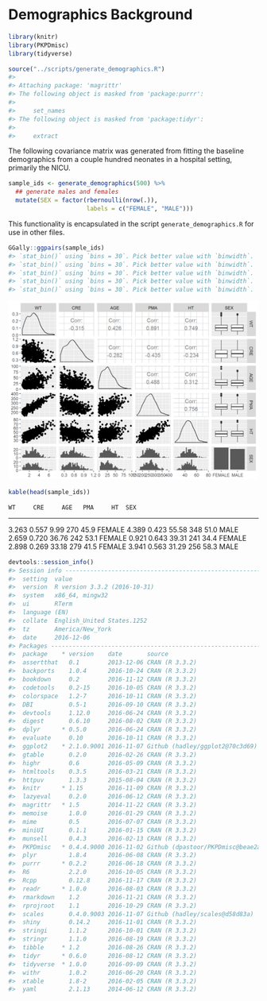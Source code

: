 
# Demographics Background


```r
library(knitr)
library(PKPDmisc)
library(tidyverse)
```


```r
source("../scripts/generate_demographics.R")
#> 
#> Attaching package: 'magrittr'
#> The following object is masked from 'package:purrr':
#> 
#>     set_names
#> The following object is masked from 'package:tidyr':
#> 
#>     extract
```

The following covariance matrix was generated from 
fitting the baseline demographics from a couple hundred neonates in a hospital setting, primarily the NICU.


```r
sample_ids <- generate_demographics(500) %>% 
  ## generate males and females
  mutate(SEX = factor(rbernoulli(nrow(.)), 
                      labels = c("FEMALE", "MALE")))
```

This functionality is encapsulated in the script `generate_demographics.R` for use
in other files.


```r
GGally::ggpairs(sample_ids)
#> `stat_bin()` using `bins = 30`. Pick better value with `binwidth`.
#> `stat_bin()` using `bins = 30`. Pick better value with `binwidth`.
#> `stat_bin()` using `bins = 30`. Pick better value with `binwidth`.
#> `stat_bin()` using `bins = 30`. Pick better value with `binwidth`.
#> `stat_bin()` using `bins = 30`. Pick better value with `binwidth`.
```

<img src="demographics_background_files/figure-html/unnamed-chunk-5-1.png" width="672" />


```r
kable(head(sample_ids))
```

    WT     CRE     AGE   PMA     HT  SEX    
------  ------  ------  ----  -----  -------
 3.263   0.557    9.99   270   45.9  FEMALE 
 4.389   0.423   55.58   348   51.0  MALE   
 2.659   0.720   36.76   242   53.1  FEMALE 
 0.921   0.643   39.31   241   34.4  FEMALE 
 2.898   0.269   33.18   279   41.5  FEMALE 
 3.941   0.563   31.29   256   58.3  MALE   



```r
devtools::session_info()
#> Session info --------------------------------------------------------------
#>  setting  value                       
#>  version  R version 3.3.2 (2016-10-31)
#>  system   x86_64, mingw32             
#>  ui       RTerm                       
#>  language (EN)                        
#>  collate  English_United States.1252  
#>  tz       America/New_York            
#>  date     2016-12-06
#> Packages ------------------------------------------------------------------
#>  package    * version    date       source                            
#>  assertthat   0.1        2013-12-06 CRAN (R 3.3.2)                    
#>  backports    1.0.4      2016-10-24 CRAN (R 3.3.2)                    
#>  bookdown     0.2        2016-11-12 CRAN (R 3.3.2)                    
#>  codetools    0.2-15     2016-10-05 CRAN (R 3.3.2)                    
#>  colorspace   1.2-7      2016-10-11 CRAN (R 3.3.2)                    
#>  DBI          0.5-1      2016-09-10 CRAN (R 3.3.2)                    
#>  devtools     1.12.0     2016-06-24 CRAN (R 3.3.2)                    
#>  digest       0.6.10     2016-08-02 CRAN (R 3.3.2)                    
#>  dplyr      * 0.5.0      2016-06-24 CRAN (R 3.3.2)                    
#>  evaluate     0.10       2016-10-11 CRAN (R 3.3.2)                    
#>  ggplot2    * 2.1.0.9001 2016-11-07 Github (hadley/ggplot2@70c3d69)   
#>  gtable       0.2.0      2016-02-26 CRAN (R 3.3.2)                    
#>  highr        0.6        2016-05-09 CRAN (R 3.3.2)                    
#>  htmltools    0.3.5      2016-03-21 CRAN (R 3.3.2)                    
#>  httpuv       1.3.3      2015-08-04 CRAN (R 3.3.2)                    
#>  knitr      * 1.15       2016-11-09 CRAN (R 3.3.2)                    
#>  lazyeval     0.2.0      2016-06-12 CRAN (R 3.3.2)                    
#>  magrittr   * 1.5        2014-11-22 CRAN (R 3.3.2)                    
#>  memoise      1.0.0      2016-01-29 CRAN (R 3.3.2)                    
#>  mime         0.5        2016-07-07 CRAN (R 3.3.2)                    
#>  miniUI       0.1.1      2016-01-15 CRAN (R 3.3.2)                    
#>  munsell      0.4.3      2016-02-13 CRAN (R 3.3.2)                    
#>  PKPDmisc   * 0.4.4.9000 2016-11-02 Github (dpastoor/PKPDmisc@beae2a6)
#>  plyr         1.8.4      2016-06-08 CRAN (R 3.3.2)                    
#>  purrr      * 0.2.2      2016-06-18 CRAN (R 3.3.2)                    
#>  R6           2.2.0      2016-10-05 CRAN (R 3.3.2)                    
#>  Rcpp         0.12.8     2016-11-17 CRAN (R 3.3.2)                    
#>  readr      * 1.0.0      2016-08-03 CRAN (R 3.3.2)                    
#>  rmarkdown    1.2        2016-11-21 CRAN (R 3.3.2)                    
#>  rprojroot    1.1        2016-10-29 CRAN (R 3.3.2)                    
#>  scales       0.4.0.9003 2016-11-07 Github (hadley/scales@d58d83a)    
#>  shiny        0.14.2     2016-11-01 CRAN (R 3.3.2)                    
#>  stringi      1.1.2      2016-10-01 CRAN (R 3.3.2)                    
#>  stringr      1.1.0      2016-08-19 CRAN (R 3.3.2)                    
#>  tibble     * 1.2        2016-08-26 CRAN (R 3.3.2)                    
#>  tidyr      * 0.6.0      2016-08-12 CRAN (R 3.3.2)                    
#>  tidyverse  * 1.0.0      2016-09-09 CRAN (R 3.3.2)                    
#>  withr        1.0.2      2016-06-20 CRAN (R 3.3.2)                    
#>  xtable       1.8-2      2016-02-05 CRAN (R 3.3.2)                    
#>  yaml         2.1.13     2014-06-12 CRAN (R 3.3.2)
```

